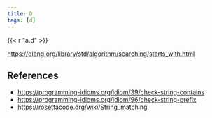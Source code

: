 ```yaml
---
title: D
tags: [d]
---
```


{{< r "a.d" >}}

<https://dlang.org/library/std/algorithm/searching/starts_with.html>

## References

- <https://programming-idioms.org/idiom/39/check-string-contains>
- <https://programming-idioms.org/idiom/96/check-string-prefix>
- <https://rosettacode.org/wiki/String_matching>
